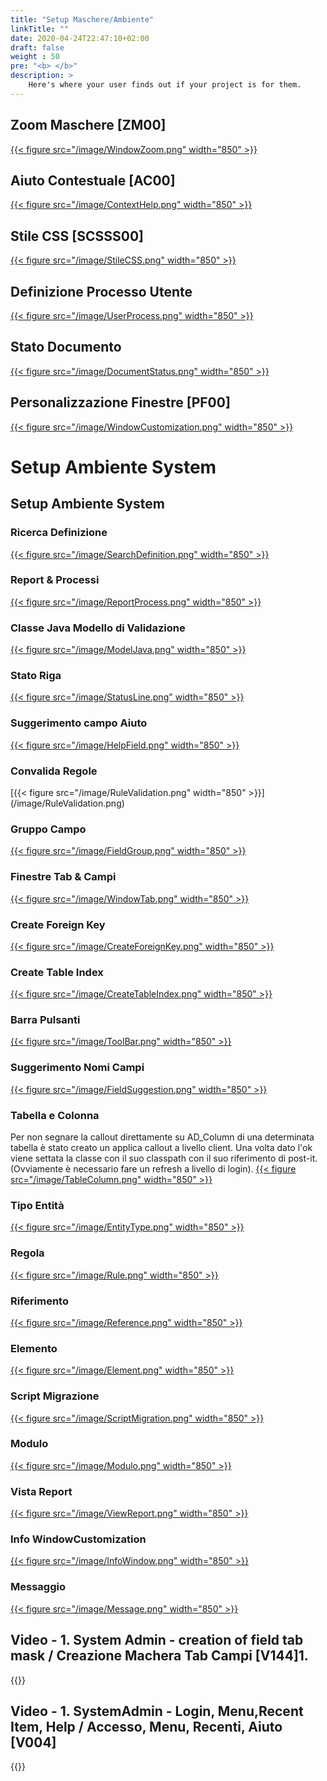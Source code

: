 ```yaml
---
title: "Setup Maschere/Ambiente"
linkTitle: ""
date: 2020-04-24T22:47:10+02:00
draft: false
weight : 50
pre: "<b> </b>"
description: >
    Here's where your user finds out if your project is for them.
---   
```


## Zoom Maschere [ZM00]
[{{< figure src="/image/WindowZoom.png"  width="850"  >}}](/image/WindowZoom.png)

## Aiuto Contestuale [AC00]
[{{< figure src="/image/ContextHelp.png"  width="850"  >}}](/image/ContextHelp.png)

## Stile CSS [SCSSS00]
[{{< figure src="/image/StileCSS.png"  width="850"  >}}](/image/StileCSS.png)

## Definizione Processo Utente
[{{< figure src="/image/UserProcess.png"  width="850"  >}}](/image/UserProcess.png)

## Stato Documento
[{{< figure src="/image/DocumentStatus.png"  width="850"  >}}](/image/DocumentStatus.png)

## Personalizzazione Finestre [PF00]
[{{< figure src="/image/WindowCustomization.png"  width="850"  >}}](/image/WindowCustomization.png)


# Setup Ambiente System

## Setup Ambiente System

### Ricerca Definizione
[{{< figure src="/image/SearchDefinition.png"  width="850"  >}}](/image/SearchDefinition.png)
### Report & Processi
[{{< figure src="/image/ReportProcess.png"  width="850"  >}}](/image/ReportProcess.png)
### Classe Java Modello di Validazione 
[{{< figure src="/image/ModelJava.png"  width="850"  >}}](/image/ModelJava.png)
### Stato Riga
[{{< figure src="/image/StatusLine.png"  width="850"  >}}](/image/StatusLine.png)
### Suggerimento campo Aiuto
[{{< figure src="/image/HelpField.png"  width="850"  >}}](/image/HelpField.png)
### Convalida Regole
[{{< figure src="/image/RuleValidation.png"  width="850"  >}}] (/image/RuleValidation.png)
### Gruppo Campo
[{{< figure src="/image/FieldGroup.png"  width="850"  >}}](/image/FieldGroup.png)
### Finestre Tab  & Campi
[{{< figure src="/image/WindowTab.png"  width="850"  >}}](/image/WindowTab.png)
### Create Foreign Key
[{{< figure src="/image/CreateForeignKey.png"  width="850"  >}}](/image/CreateForeignKey.png)
### Create Table Index
[{{< figure src="/image/CreateTableIndex.png"  width="850"  >}}](/image/CreateTableIndex.png)
### Barra Pulsanti 
[{{< figure src="/image/ToolBar.png"  width="850"  >}}](/image/ToolBar.png)
### Suggerimento Nomi Campi
[{{< figure src="/image/FieldSuggestion.png"  width="850"  >}}](/image/FieldSuggestion.png)
### Tabella e Colonna
 Per non segnare la callout direttamente su AD_Column di una determinata tabella è stato creato un applica callout a livello client. Una volta dato l'ok viene settata la classe con il suo classpath con il suo riferimento di post-it. (Ovviamente è necessario fare un refresh a livello di login).
[{{< figure src="/image/TableColumn.png"  width="850"  >}}](/image/TableColumn.png)
### Tipo Entità
[{{< figure src="/image/EntityType.png"  width="850"  >}}](/image/EntityType.png)
### Regola
[{{< figure src="/image/Rule.png"  width="850"  >}}](/image/Rule.png)
### Riferimento 
[{{< figure src="/image/Reference.png"  width="850"  >}}](/image/Reference.png)
### Elemento
[{{< figure src="/image/Element.png"  width="850"  >}}](/image/Element.png)
### Script Migrazione
[{{< figure src="/image/ScriptMigration.png"  width="850"  >}}](/image/ScriptMigration.png)
### Modulo
[{{< figure src="/image/Modulo.png"  width="850"  >}}](/image/Modulo.png)
### Vista Report 
[{{< figure src="/image/ViewReport.png"  width="850"  >}}](/image/ViewReport.png)
### Info WindowCustomization
[{{< figure src="/image/InfoWindow.png"  width="850"  >}}](/image/InfoWindow.png)
### Messaggio
[{{< figure src="/image/Message.png"  width="850"  >}}](/image/Message.png)


## Video - 1. System Admin - creation of field tab mask  / Creazione Machera Tab Campi [V144]1.
{{<youtube Ao8zm6hPehw>}}

## Video - 1. SystemAdmin - Login, Menu,Recent Item, Help / Accesso, Menu, Recenti, Aiuto [V004]
{{<youtube Ht76hsHqjxE>}}





